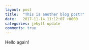 ```yaml
---
layout: post
title:  "This is another blog post!"
date:   2017-11-14 11:12:07 +0000
categories: jekyll update
comments: true
---
```

Hello again!